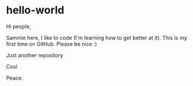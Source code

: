 # hello-world

Hi people,

Sammie here, I like to code (I'm learning how to get better at it). This is my first time on GitHub.
Please be nice :)

Just another repository

Cool

Peace.
